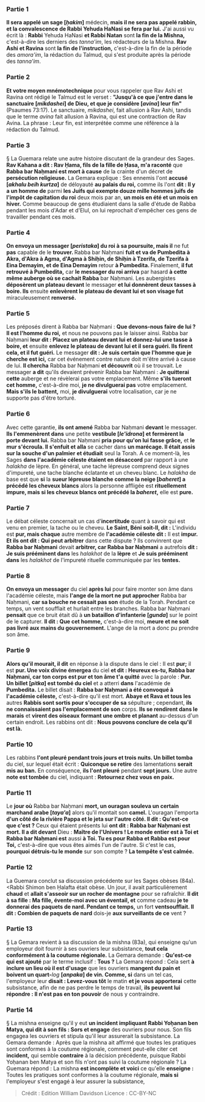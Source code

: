 
### Partie 1
<b>Il sera appelé un sage [<i>ḥakim</i>]</b> médecin, <b>mais il ne sera pas appelé rabbin, et la <b>convalescence de Rabbi</b> Yehuda HaNasi se fera par lui.</b> J'ai aussi vu écrit là : <b>Rabbi</b> Yehuda HaNasi <b>et Rabbi Natan</b> sont <b>la fin de la Mishna,</b> c'est-à-dire les derniers des <i>tanna'im</i>, les rédacteurs de la Mishna. <b>Rav Ashi et Ravina</b> sont <b>la fin de l'instruction,</b> c'est-à-dire la fin de la période des <i>amora'im</i>, la rédaction du Talmud, qui s'est produite après la période des <i>tanna'im</i>.

### Partie 2
<b>Et votre moyen mnémotechnique</b> pour vous rappeler que Rav Ashi et Ravina ont rédigé le Talmud est le verset : <b>"Jusqu'à ce que j'entre dans le sanctuaire [<i>mikdashei</i>] de Dieu, et que je considère [<i>avina</i>] leur fin"</b> (Psaumes 73:17). Le sanctuaire, <i>mikdashei</i>, fait allusion à Rav Ashi, tandis que le terme <i>avina</i> fait allusion à Ravina, qui est une contraction de Rav Avina. La phrase : Leur fin, est interprétée comme une référence à la rédaction du Talmud.

### Partie 3
§ La Guemara relate une autre histoire discutant de la grandeur des Sages. <b>Rav Kahana a dit : Rav Ḥama, fils de la fille de Ḥasa, m'a raconté</b> que <b>Rabba bar Naḥmani est mort à cause</b> de la crainte d'un décret de <b>persécution religieuse.</b> La Gemara explique : Ses ennemis l'ont <b>accusé [<i>akhalu beih kurtza</i>]</b> de déloyauté <b>au palais du roi,</b> comme ils l'ont <b>dit : Il y a un homme de</b> parmi <b>les Juifs qui exempte douze mille hommes juifs de l'impôt de capitation du roi</b> deux mois par an, <b>un mois en été et un mois en hiver.</b> Comme beaucoup de gens étudiaient dans la salle d'étude de Rabba pendant les mois d'Adar et d'Elul, on lui reprochait d'empêcher ces gens de travailler pendant ces mois.

### Partie 4
<b>On envoya un messager [<i>peristaka</i>] du roi à sa poursuite, mais il</b> ne fut <b>pas</b> capable de le <b>trouver. </b> Rabba bar Naḥmani <b>fuit et va de Pumbedita à Akra, d'Akra à Agma, d'Agma à Shiḥin, de Shiḥin à Tzerifa, de Tzerifa à Eina Demayim, et de Eina Demayim</b> retour <b>à Pumbedita. </b> Finalement, <b>il fut retrouvé à Pumbedita,</b> car <b>le messager du roi arriva</b> par hasard <b>à cette même auberge où se cachait Rabba</b> bar Naḥmani. Les aubergistes <b>déposèrent un plateau devant</b> le messager <b>et lui donnèrent deux tasses à boire. Ils</b> ensuite <b>enlevèrent le plateau de devant lui et son visage fut</b> miraculeusement <b>renversé.</b>

### Partie 5
Les préposés dirent à</b> Rabba bar Naḥmani : <b>Que devons-nous faire de lui ? Il est l'homme du roi,</b> et nous ne pouvons pas le laisser ainsi. Rabba bar Naḥmani <b>leur dit : Placez un plateau devant lui et donnez-lui une tasse à boire, et</b> ensuite <b>enlevez le plateau de devant lui et il sera guéri. Ils firent cela, et il fut guéri.</b> Le messager <b>dit : Je suis certain que l'homme que je cherche est ici,</b> car cet événement contre nature doit m'être arrivé à cause de lui. <b>Il chercha</b> Rabba bar Naḥmani <b>et découvrit</b> où il se trouvait. Le messager <b>a dit</b> qu'ils devaient prévenir Rabba bar Naḥmani : <b>Je quitterai cette</b> auberge et ne révèlerai pas votre emplacement. Même <b>s'ils tueront cet homme,</b> c'est-à-dire moi, <b>je ne divulguerai pas</b> votre emplacement. <b>Mais s'ils le battent,</b> moi, <b>je divulguerai</b> votre localisation, car je ne supporte pas d'être torturé.

### Partie 6
Avec cette garantie, <b>ils ont amené</b> Rabba bar Naḥmani <b>devant</b> le messager. <b>Ils l'emmenèrent dans</b> une petite <b>vestibule [<i>le'idrona</i>] et fermèrent la porte devant lui.</b> Rabba bar Naḥmani <b>pria pour qu'on lui fasse grâce,</b> et <b>le mur s'écroula. Il s'enfuit et alla</b> se cacher dans <b>un marécage. Il était assis sur la souche d'un palmier</b> <b>et étudiait</b> seul la Torah. A ce moment-là, les Sages <b>dans l'académie céleste étaient en désaccord</b> par rapport à une <i>halakha</i> de lèpre. En général, une tache lépreuse comprend deux signes d'impureté, une tache blanche éclatante et un cheveu blanc. Le <i>halakha</i> de base est que <b>si</b> la <b>sueur lépreuse blanche comme la neige [<i>baheret</i>] a précédé les cheveux blancs</b> alors la personne affligée est <b>rituellement impure, mais si les cheveux blancs ont précédé la <i>baheret</i>,</b> elle est <b>pure.</b>

### Partie 7
Le débat céleste concernait un cas d'<b>incertitude</b> quant à savoir qui est venu en premier, la tache ou le cheveu. <b>Le Saint, Béni soit-Il, dit :</b> L'individu est <b>pur, mais chaque</b> autre membre de <b>l'académie céleste dit :</b> Il est <b>impur. Et ils ont dit : Qui peut arbitrer</b> dans cette dispute ? Ils convinrent que <b>Rabba bar Naḥmani</b> devait <b>arbitrer, car Rabba bar Naḥmani</b> a autrefois <b>dit : Je suis prééminent dans</b> les <i>halakhot</i> de la <b>lèpre</b> et <b>Je suis prééminent dans</b> les <i>halakhot</i> de l'impureté rituelle communiquée par les <b>tentes.</b>

### Partie 8
<b>On envoya un messager</b> du ciel <b>après lui</b> pour faire monter son âme dans l'académie céleste, mais <b>l'ange de la mort ne put approcher</b> Rabba bar Naḥmani, <b>car sa bouche ne cessait pas son</b> étude de la Torah. Pendant ce temps, un vent soufflait et hurlait entre les branches.</b> Rabba bar Naḥmani <b>pensait</b> que ce bruit était dû à <b>un bataillon d'infanterie [<i>gunda</i>]</b> sur le point de le capturer. <b>Il dit : Que cet homme,</b> c'est-à-dire moi, <b>meure et ne soit pas livré aux mains du gouvernement.</b> L'ange de la mort a donc pu prendre son âme.

### Partie 9
<b>Alors qu'il mourait, il dit</b> en réponse à la dispute dans le ciel : Il est <b>pur;</b> il est <b>pur. Une voix divine émergea</b> du ciel <b>et dit : Heureux es-tu, Rabba bar Naḥmani, car ton corps est pur et ton âme t'a quitté</b> avec</b> la parole : <b>Pur. Un billet [<i>pitka</i>] est tombé du ciel</b> et a atterri <b>dans</b> l'académie de <b>Pumbedita.</b> Le billet disait : <b>Rabba bar Naḥmani a été convoqué à l'académie céleste,</b> c'est-à-dire qu'il est mort. <b>Abaye et Rava et tous les</b> autres <b>Rabbis sont sortis pour s'occuper de sa</b> sépulture ; cependant, <b>ils ne connaissaient pas l'emplacement de son</b> corps. <b>Ils se rendirent dans le marais</b> et <b>virent des oiseaux formant une ombre et planant</b> au-dessus d'un certain endroit. Les rabbins ont dit : <b>Nous pouvons <b>conclure de cela</b> qu'il est là.</b>

### Partie 10
Les rabbins <b>l'ont pleuré pendant trois jours et trois nuits. Un billet tomba</b> du ciel, sur lequel était écrit : <b>Quiconque se retire</b> des lamentations <b>serait mis au ban.</b> En conséquence, <b>ils l'ont pleuré</b> pendant <b>sept jours.</b> Une autre <b>note est tombée</b> du ciel, indiquant : <b>Retournez chez vous en paix.</b>

### Partie 11
Le <b>jour où</b> Rabba bar Naḥmani <b>mort, un ouragan souleva un certain marchand arabe [<i>taya'a</i>]</b> alors qu'il montait</b> son <b>camel.</b> L'ouragan l'emporta <b>d'un côté de la rivière Pappa et le jeta sur l'autre côté. Il dit : Qu'est-ce que c'est ? </b> Ceux qui étaient présents lui <b>ont dit : Rabba bar Naḥmani est mort. Il a dit devant</b> Dieu : <b>Maître de l'Univers ! Le monde entier est à Toi et Rabba bar Naḥmani est</b> aussi <b>à Toi. Tu es pour Rabba et Rabba est pour Toi,</b> c'est-à-dire que vous êtes aimés l'un de l'autre. Si c'est le cas, <b>pourquoi détruis-tu le monde</b> sur son compte ? <b>La tempête s'est calmée.</b>

### Partie 12
La Guemara conclut sa discussion précédente sur les Sages obèses (84a). <Rabbi Shimon ben Ḥalafta était obèse. Un jour, il avait</b> particulièrement <b>chaud</b> et <b>allait s'asseoir sur un rocher de montagne</b> pour se rafraîchir. <b>Il dit à sa fille : Ma fille, évente-moi avec un éventail, et</b> comme cadeau <b>je te donnerai des paquets de nard. Pendant ce temps,</b> un fort <b>ventsoufflait. Il dit : Combien de paquets de nard</b> dois-je <b>aux surveillants de ce</b> vent ?

### Partie 13
§ La Gemara revient à sa discussion de la mishna (83a), qui enseigne qu'un employeur doit fournir à ses ouvriers leur subsistance, <b>tout cela conformément à la coutume régionale.</b> La Gemara demande : <b>Qu'est-ce qui est ajouté</b> par le terme inclusif : <b>Tous ?</b> La Gemara répond : Cela sert <b>à inclure un lieu où il est d'usage</b> que les ouvriers <b>mangent du pain et boivent un quart-</b><i>log</i> <b>[<i>anpaka</i>] de vin. Comme, si</b> dans un tel cas, l'employeur leur <b>disait : Levez-vous tôt</b> le matin <b>et je vous apporterai</b> cette subsistance, afin de ne pas perdre le temps de travail, <b>ils peuvent lui répondre : Il n'est pas en ton pouvoir</b> de nous y contraindre.

### Partie 14
§ La mishna enseigne qu'il y eut <b>un incident impliquant Rabbi Yoḥanan ben Matya, qui dit à son fils : Sors et engage</b> des ouvriers pour nous. Son fils engagea les ouvriers et stipula qu'il leur assurerait la subsistance. La Gemara demande : Après que la mishna ait affirmé que toutes les pratiques sont conformes à la coutume régionale, comment peut-elle citer cet <b>incident,</b> qui semble <b>contraire</b> à la décision précédente, puisque Rabbi Yoḥanan ben Matya et son fils n'ont pas suivi la coutume régionale ? La Guemara répond : La mishna <b>est incomplète et voici</b> ce qu'elle <b>enseigne :</b> Toutes les pratiques sont conformes à la coutume régionale, <b>mais si</b> l'employeur s'est engagé à leur assurer la subsistance,

>Crédit : Edition William Davidson
>Licence : CC-BY-NC